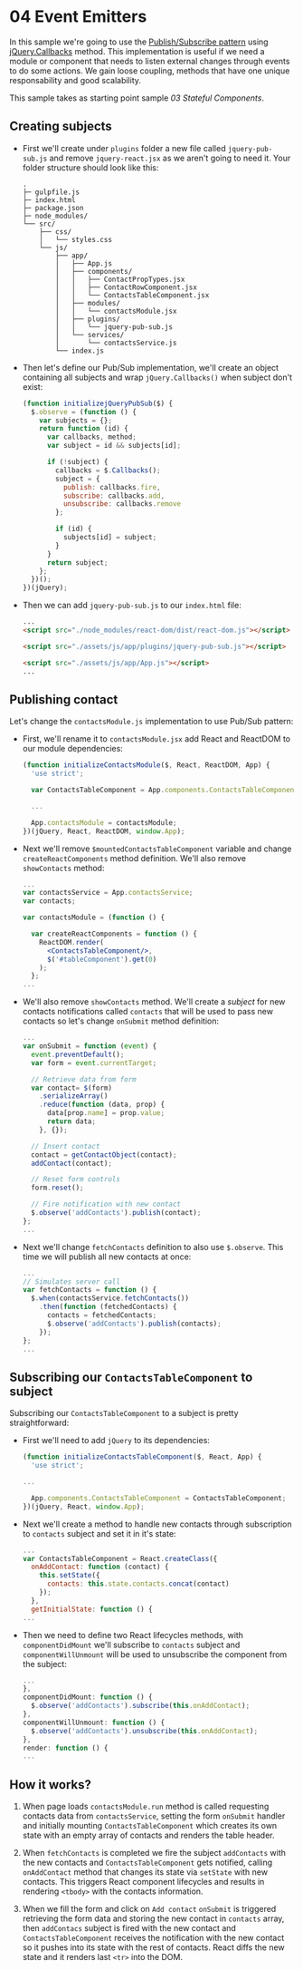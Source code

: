 # 04 Event Emitters

In this sample we're going to use the [Publish/Subscribe pattern](https://en.wikipedia.org/wiki/Publish%E2%80%93subscribe_pattern) using [jQuery.Callbacks](https://api.jquery.com/jQuery.Callbacks/) method. This implementation is useful if we need a module or component that needs to listen external changes through events to do some actions. We gain loose coupling, methods that have one unique responsability and good scalability.

This sample takes as starting point sample _03 Stateful Components_.

## Creating subjects

- First we'll create under `plugins` folder a new file called `jquery-pub-sub.js` and remove `jquery-react.jsx` as we aren't going to need it. Your folder structure should look like this:

  ```
  .
  ├─ gulpfile.js
  ├─ index.html
  ├─ package.json
  ├─ node_modules/
  └── src/
      ├── css/
      │   └── styles.css
      └── js/
          ├── app/
          │   ├── App.js
          │   ├── components/
          │   │   ├── ContactPropTypes.jsx
          │   │   ├── ContactRowComponent.jsx
          │   │   └── ContactsTableComponent.jsx
          │   ├── modules/
          │   │   └── contactsModule.jsx
          │   ├── plugins/
          │   │   └── jquery-pub-sub.js
          │   └── services/
          │       └── contactsService.js
          └── index.js
  ```

- Then let's define our Pub/Sub implementation, we'll create an object containing all subjects and wrap `jQuery.Callbacks()` when subject don't exist:

  ```javascript
  (function initializejQueryPubSub($) {
    $.observe = (function () {
      var subjects = {};
      return function (id) {
        var callbacks, method;
        var subject = id && subjects[id];

        if (!subject) {
          callbacks = $.Callbacks();
          subject = {
            publish: callbacks.fire,
            subscribe: callbacks.add,
            unsubscribe: callbacks.remove
          };

          if (id) {
            subjects[id] = subject;
          }
        }
        return subject;
      };
    })();
  })(jQuery);
  ```

- Then we can add `jquery-pub-sub.js` to our `index.html` file:

  ```html
  ...
  <script src="./node_modules/react-dom/dist/react-dom.js"></script>

  <script src="./assets/js/app/plugins/jquery-pub-sub.js"></script>

  <script src="./assets/js/app/App.js"></script>
  ...
  ```

## Publishing contact

Let's change the `contactsModule.js` implementation to use Pub/Sub pattern:

- First, we'll rename it to `contactsModule.jsx` add React and ReactDOM to our module dependencies:

  ```javascript
  (function initializeContactsModule($, React, ReactDOM, App) {
    'use strict';

    var ContactsTableComponent = App.components.ContactsTableComponent;

    ...

    App.contactsModule = contactsModule;
  })(jQuery, React, ReactDOM, window.App);
  ```

- Next we'll remove `$mountedContactsTableComponent` variable and change `createReactComponents` method definition. We'll also remove `showContacts` method:

  ```jsx
  ...
  var contactsService = App.contactsService;
  var contacts;

  var contactsModule = (function () {

    var createReactComponents = function () {
      ReactDOM.render(
        <ContactsTableComponent/>,
        $('#tableComponent').get(0)
      );
    };
  ...
  ```

- We'll also remove `showContacts` method. We'll create a _subject_ for new contacts notifications called `contacts` that will be used to pass new contacts so let's change `onSubmit` method definition:

  ```javascript
  ...
  var onSubmit = function (event) {
    event.preventDefault();
    var form = event.currentTarget;

    // Retrieve data from form
    var contact= $(form)
      .serializeArray()
      .reduce(function (data, prop) {
        data[prop.name] = prop.value;
        return data;
      }, {});

    // Insert contact
    contact = getContactObject(contact);
    addContact(contact);

    // Reset form controls
    form.reset();

    // Fire notification with new contact
    $.observe('addContacts').publish(contact);
  };
  ...
  ```

- Next we'll change `fetchContacts` definition to also use `$.observe`. This time we will publish all new contacts at once:

  ```javascript
  ...
  // Simulates server call
  var fetchContacts = function () {
    $.when(contactsService.fetchContacts())
      .then(function (fetchedContacts) {
        contacts = fetchedContacts;
        $.observe('addContacts').publish(contacts);
      });
  };
  ...
  ```

## Subscribing our `ContactsTableComponent` to subject

Subscribing our `ContactsTableComponent` to a subject is pretty straightforward:

- First we'll need to add `jQuery` to its dependencies:

  ```javascript
  (function initializeContactsTableComponent($, React, App) {
    'use strict';

  ...

    App.components.ContactsTableComponent = ContactsTableComponent;
  })(jQuery, React, window.App);
  ```

- Next we'll create a method to handle new contacts through subscription to `contacts` subject and set it in it's state:

  ```javascript
  ...
  var ContactsTableComponent = React.createClass({
    onAddContact: function (contact) {
      this.setState({
        contacts: this.state.contacts.concat(contact)
      });
    },
    getInitialState: function () {
  ...
  ```

- Then we need to define two React lifecycles methods, with `componentDidMount` we'll subscribe to `contacts` subject and `componentWillUnmount` will be used to unsubscribe the component from the subject:

  ```javascript
  ...
  },
  componentDidMount: function () {
    $.observe('addContacts').subscribe(this.onAddContact);
  },
  componentWillUnmount: function () {
    $.observe('addContacts').unsubscribe(this.onAddContact);
  },
  render: function () {
  ...
  ```

## How it works?

1. When page loads `contactsModule.run` method is called requesting contacts data from `contactsService`, setting the form `onSubmit` handler and initially mounting `ContactsTableComponent` which creates its own state with an empty array of contacts and renders the table header.

2. When `fetchContacts` is completed we fire the subject `addContacts`  with the new contacts and `ContactsTableComponent` gets notified, calling `onAddContact` method that changes its state via `setState` with new contacts. This triggers React component lifecycles and results in rendering `<tbody>` with the contacts information.

3. When we fill the form and click on `Add contact` `onSubmit` is triggered retrieving the form data and storing the new contact in `contacts` array, then `addContacs` subject is fired with the new contact and `ContactsTableComponent` receives the notification with the new contact so it pushes into its state with the rest of contacts. React diffs the new state and it renders last `<tr>` into the DOM.

